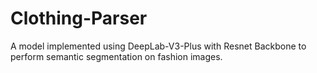 # Clothing-Parser
A model implemented using DeepLab-V3-Plus with Resnet Backbone to perform semantic segmentation on fashion images.
